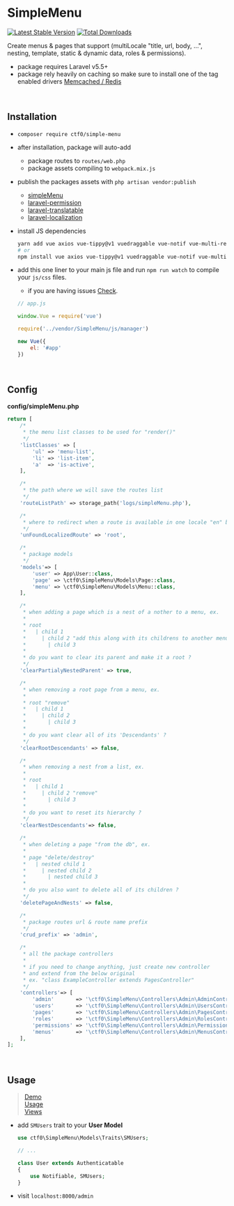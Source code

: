 # SimpleMenu

[![Latest Stable Version](https://img.shields.io/packagist/v/ctf0/simple-menu.svg)](https://packagist.org/packages/ctf0/simple-menu) [![Total Downloads](https://img.shields.io/packagist/dt/ctf0/simple-menu.svg)](https://packagist.org/packages/ctf0/simple-menu)

Create menus & pages that support (multiLocale "title, url, body, ...", nesting, template, static & dynamic data, roles & permissions).

- package requires Laravel v5.5+
- package rely heavily on caching  so make sure to install one of the tag enabled drivers [Memcached / Redis](https://laravel.com/docs/5.5/cache)

<br>

## Installation

- `composer require ctf0/simple-menu`

- after installation, package will auto-add
    + package routes to `routes/web.php`
    + package assets compiling to `webpack.mix.js`

- publish the packages assets with `php artisan vendor:publish`
    - [simpleMenu](https://github.com/ctf0/simple-menu/wiki/Publish)
    - [laravel-permission](https://github.com/spatie/laravel-permission#laravel)
    - [laravel-translatable](https://github.com/spatie/laravel-translatable#installation)
    - [laravel-localization](https://github.com/mcamara/laravel-localization#config)

- install JS dependencies

    ```bash
    yarn add vue axios vue-tippy@v1 vuedraggable vue-notif vue-multi-ref vue-awesome@v2 list.js
    # or
    npm install vue axios vue-tippy@v1 vuedraggable vue-notif vue-multi-ref vue-awesome@v2 list.js --save
    ```

- add this one liner to your main js file and run `npm run watch` to compile your `js/css` files.
    + if you are having issues [Check](https://ctf0.wordpress.com/2017/09/12/laravel-mix-es6/).

    ```js
    // app.js

    window.Vue = require('vue')

    require('../vendor/SimpleMenu/js/manager')

    new Vue({
        el: '#app'
    })
    ```

<br>

## Config
**config/simpleMenu.php**

```php
return [
    /*
     * the menu list classes to be used for "render()"
     */
    'listClasses' => [
        'ul' => 'menu-list',
        'li' => 'list-item',
        'a'  => 'is-active',
    ],

    /*
     * the path where we will save the routes list
     */
    'routeListPath' => storage_path('logs/simpleMenu.php'),

    /*
     * where to redirect when a route is available in one locale "en" but not in another "fr" ?
     */
    'unFoundLocalizedRoute' => 'root',

    /*
     * package models
     */
    'models'=> [
        'user' => App\User::class,
        'page' => \ctf0\SimpleMenu\Models\Page::class,
        'menu' => \ctf0\SimpleMenu\Models\Menu::class,
    ],

    /*
     * when adding a page which is a nest of a nother to a menu, ex.
     *
     * root
     *   | child 1
     *     | child 2 "add this along with its childrens to another menu"
     *       | child 3
     *
     * do you want to clear its parent and make it a root ?
     */
    'clearPartialyNestedParent' => true,

    /*
     * when removing a root page from a menu, ex.
     *
     * root "remove"
     *   | child 1
     *     | child 2
     *       | child 3
     *
     * do you want clear all of its 'Descendants' ?
     */
    'clearRootDescendants' => false,

    /*
     * when removing a nest from a list, ex.
     *
     * root
     *   | child 1
     *     | child 2 "remove"
     *       | child 3
     *
     * do you want to reset its hierarchy ?
     */
    'clearNestDescendants'=> false,

    /*
     * when deleting a page "from the db", ex.
     *
     * page "delete/destroy"
     *   | nested child 1
     *     | nested child 2
     *       | nested child 3
     *
     * do you also want to delete all of its children ?
     */
    'deletePageAndNests' => false,

    /*
     * package routes url & route name prefix
     */
    'crud_prefix' => 'admin',

    /*
     * all the package controllers
     *
     * if you need to change anything, just create new controller
     * and extend from the below original
     * ex. "class ExampleController extends PagesController"
     */
    'controllers'=> [
        'admin'       => '\ctf0\SimpleMenu\Controllers\Admin\AdminController@index',
        'users'       => '\ctf0\SimpleMenu\Controllers\Admin\UsersController',
        'pages'       => '\ctf0\SimpleMenu\Controllers\Admin\PagesController',
        'roles'       => '\ctf0\SimpleMenu\Controllers\Admin\RolesController',
        'permissions' => '\ctf0\SimpleMenu\Controllers\Admin\PermissionsController',
        'menus'       => '\ctf0\SimpleMenu\Controllers\Admin\MenusController',
    ],
];
```

<br>

## Usage
> [Demo](https://github.com/ctf0/demos/tree/simple-menu)<br>
> [Usage](https://github.com/ctf0/simple-menu/wiki/Usage)<br>
> [Views](https://github.com/ctf0/SimpleMenu/wiki/Crud-Views)

- add `SMUsers` trait to your **User Model**

    ```php
    use ctf0\SimpleMenu\Models\Traits\SMUsers;

    // ...

    class User extends Authenticatable
    {
        use Notifiable, SMUsers;
    }
    ```

- visit `localhost:8000/admin`
